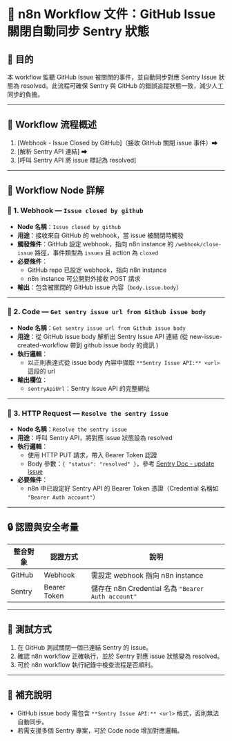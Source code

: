 # 📄 n8n Workflow 文件：GitHub Issue 關閉自動同步 Sentry 狀態

## 🎯 目的
本 workflow 監聽 GitHub Issue 被關閉的事件，並自動同步對應 Sentry Issue 狀態為 resolved。此流程可確保 Sentry 與 GitHub 的錯誤追蹤狀態一致，減少人工同步的負擔。

---

## 🧭 Workflow 流程概述

1. [Webhook - Issue Closed by GitHub]（接收 GitHub 關閉 issue 事件）⮕ 
2. [解析 Sentry API 連結] ⮕ 
3. [呼叫 Sentry API 將 issue 標記為 resolved]

---

## 🧩 Workflow Node 詳解

### 🔹 1. Webhook — `Issue closed by github`

- **Node 名稱**：`Issue closed by github`
- **用途**：接收來自 GitHub 的 webhook，當 issue 被關閉時觸發
- **觸發條件**：GitHub 設定 webhook，指向 n8n instance 的 `/webhook/close-issue` 路徑，事件類型為 `issues` 且 action 為 `closed`
- **必要條件**：
  - GitHub repo 已設定 webhook，指向 n8n instance
  - n8n instance 可公開對外接收 POST 請求
- **輸出**：包含被關閉的 GitHub issue 內容（`body.issue.body`）

---

### 🔹 2. Code — `Get sentry issue url from Github issue body`

- **Node 名稱**：`Get sentry issue url from Github issue body`
- **用途**：從 GitHub issue body 解析出 Sentry Issue API 連結 (從 new-issue-created-workflow 帶到 github issue body 的資訊 )
- **執行邏輯**：
  - 以正則表達式從 issue body 內容中擷取 `**Sentry Issue API:** <url>` 這段的 url
- **輸出欄位**：
  - `sentryApiUrl`：Sentry Issue API 的完整網址

---

### 🔹 3. HTTP Request — `Resolve the sentry issue`

- **Node 名稱**：`Resolve the sentry issue`
- **用途**：呼叫 Sentry API，將對應 issue 狀態設為 resolved
- **執行邏輯**：
  - 使用 HTTP PUT 請求，帶入 Bearer Token 認證
  - Body 參數：`{ "status": "resolved" }`，參考 [Sentry Doc - update issue](https://docs.sentry.io/api/events/update-an-issue/)
- **必要條件**：
  - n8n 中已設定好 Sentry API 的 Bearer Token 憑證（Credential 名稱如 `"Bearer Auth account"`）

---

## 🔒 認證與安全考量

| 整合對象 | 認證方式            | 說明                                         |
|----------|---------------------|----------------------------------------------|
| GitHub   | Webhook             | 需設定 webhook 指向 n8n instance             |
| Sentry   | Bearer Token        | 儲存在 n8n Credential 名為 `"Bearer Auth account"` |

---

## 🧪 測試方式

1. 在 GitHub 測試關閉一個已連結 Sentry 的 issue。
2. 確認 n8n workflow 正確執行，並於 Sentry 對應 issue 狀態變為 resolved。
3. 可於 n8n workflow 執行紀錄中檢查流程是否順利。

---

## 📌 補充說明

- GitHub issue body 需包含 `**Sentry Issue API:** <url>` 格式，否則無法自動同步。
- 若需支援多個 Sentry 專案，可於 Code node 增加對應邏輯。
